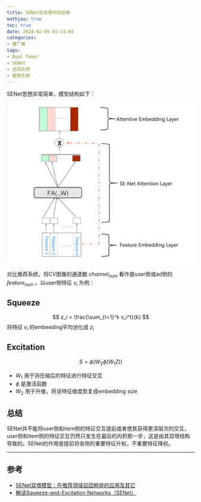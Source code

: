 ```yaml
---
title: SENet在双塔中的应用
mathjax: true
toc: true
date: 2024-02-05 01:14:04
categories:
- 搜广推
tags:
- Dual Tower
- SENet
- 召回负例
- 粗排负例
---
```


SENet思想非常简单，模型结构如下：

<!--more-->

![SENet](https://raw.githubusercontent.com/TransformersWsz/picx-images-hosting/96cf35a3f9d6db7affd5bca632a35891f42f9f91/image.4a55hw1xznq0.webp)

对比推荐系统，将CV图像的通道数 $channel_{num}$ 看作是user侧或ad侧的 $feature_{num}$ 。以user侧特征 $v_i$ 为例：

## Squeeze

$$
z_i = \frac{\sum_{t=1}^k v_i^t}{k}
$$
将特征 $v_i$ 的embeeding平均池化成 $z_i$

## Excitation

$$
S = \phi(W_2 \phi(W_1 Z))
$$

- $W_1$ 用于将压缩后的特征进行特征交互
- $\phi$ 是激活函数
- $W_2$ 用于升维，将该特征维度恢复成embedding size

## 总结
SENet并不能将user侧和item侧的特征交互提前或者使其获得更深层次的交互，user侧和item侧的特征交互仍然只发生在最后的内积那一步，这是由其双塔结构导致的。SENet的作用是提前将各侧的重要特征升权，不重要特征降权。
___

## 参考
- [SENet双塔模型：在推荐领域召回粗排的应用及其它](https://zhuanlan.zhihu.com/p/358779957)
- [解读Squeeze-and-Excitation Networks（SENet）](https://zhuanlan.zhihu.com/p/32702350)